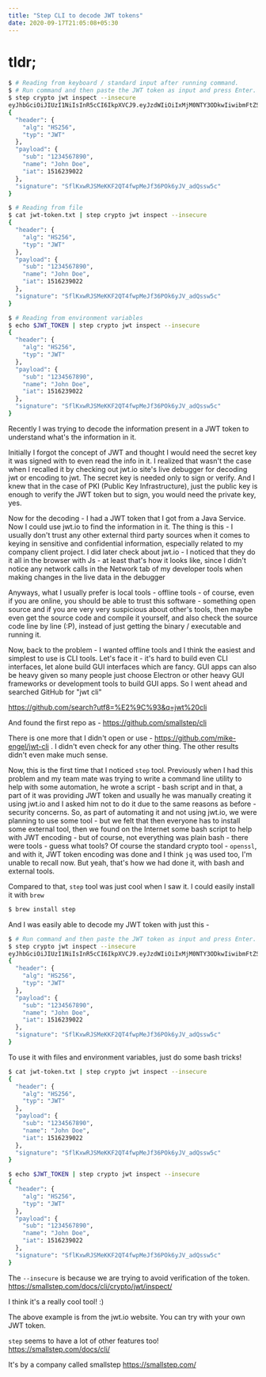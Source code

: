 ```yaml
---
title: "Step CLI to decode JWT tokens"
date: 2020-09-17T21:05:08+05:30
---
```


# tldr;

```bash
$ # Reading from keyboard / standard input after running command.
$ # Run command and then paste the JWT token as input and press Enter.
$ step crypto jwt inspect --insecure
eyJhbGciOiJIUzI1NiIsInR5cCI6IkpXVCJ9.eyJzdWIiOiIxMjM0NTY3ODkwIiwibmFtZSI6IkpvaG4gRG9lIiwiaWF0IjoxNTE2MjM5MDIyfQ.SflKxwRJSMeKKF2QT4fwpMeJf36POk6yJV_adQssw5c
{
  "header": {
    "alg": "HS256",
    "typ": "JWT"
  },
  "payload": {
    "sub": "1234567890",
    "name": "John Doe",
    "iat": 1516239022
  },
  "signature": "SflKxwRJSMeKKF2QT4fwpMeJf36POk6yJV_adQssw5c"
}

$ # Reading from file
$ cat jwt-token.txt | step crypto jwt inspect --insecure
{
  "header": {
    "alg": "HS256",
    "typ": "JWT"
  },
  "payload": {
    "sub": "1234567890",
    "name": "John Doe",
    "iat": 1516239022
  },
  "signature": "SflKxwRJSMeKKF2QT4fwpMeJf36POk6yJV_adQssw5c"
}

$ # Reading from environment variables
$ echo $JWT_TOKEN | step crypto jwt inspect --insecure
{
  "header": {
    "alg": "HS256",
    "typ": "JWT"
  },
  "payload": {
    "sub": "1234567890",
    "name": "John Doe",
    "iat": 1516239022
  },
  "signature": "SflKxwRJSMeKKF2QT4fwpMeJf36POk6yJV_adQssw5c"
}
```


Recently I was trying to decode the information present in a JWT token to
understand what's the information in it.

Initially I forgot the concept of JWT and thought I would need the secret key
it was signed with to even read the info in it. I realized that wasn't the case
when I recalled it by checking out jwt.io site's live debugger for decoding
jwt or encoding to jwt. The secret key is needed only to sign or verify. And
I knew that in the case of PKI (Public Key Infrastructure), just the public key
is enough to verify the JWT token but to sign, you would need the private key,
yes.

Now for the decoding - I had a JWT token that I got from a Java Service. Now
I could use jwt.io to find the information in it. The thing is this - I
usually don't trust any other external third party sources when it comes to
keying in sensitive and confidential information, especially related to my
company client project. I did later check about jwt.io - I noticed that they
do it all in the browser with Js - at least that's how it looks like, since I
didn't notice any network calls in the Network tab of my developer tools when
making changes in the live data in the debugger

Anyways, what I usually prefer is local tools - offline tools - of course, even if you
are online, you should be able to trust this software - something open source
and if you are very very suspicious about other's tools, then maybe even get the
source code and compile it yourself, and also check the source code line by line (:P),
instead of just getting the binary / executable and running it.

Now, back to the problem - I wanted offline tools and I think the easiest and
simplest to use is CLI tools. Let's face it - it's hard to build even CLI
interfaces, let alone build GUI interfaces which are fancy. GUI apps can also be
heavy given so many people just choose Electron or other heavy GUI frameworks
or development tools to build GUI apps. So I went ahead and searched GitHub
for "jwt cli"

https://github.com/search?utf8=%E2%9C%93&q=jwt%20cli

And found the first repo as - https://github.com/smallstep/cli

There is one more that I didn't open or use - https://github.com/mike-engel/jwt-cli .
I didn't even check for any other thing. The other results didn't even make much
sense.

Now, this is the first time that I noticed `step` tool. Previously when I had this
problem and my team mate was trying to write a command line utility to help with
some automation, he wrote a script - bash script and in that, a part of it was
providing JWT token and usually he was manually creating it using jwt.io and
I asked him not to do it due to the same reasons as before - security concerns.
So, as part of automating it and not using jwt.io, we were planning to use some
tool - but we felt that then everyone has to install some external tool, then
we found on the Internet some bash script to help with JWT encoding - but of course,
not everything was plain bash - there were tools - guess what tools? Of course
the standard crypto tool - `openssl`, and with it, JWT token encoding was done and
I think `jq` was used too, I'm unable to recall now. But yeah, that's how we had done
it, with bash and external tools.

Compared to that, `step` tool was just cool when I saw it. I could easily
install it with `brew`

```bash
$ brew install step
```

And I was easily able to decode my JWT token with just this -

```bash
$ # Run command and then paste the JWT token as input and press Enter.
$ step crypto jwt inspect --insecure
eyJhbGciOiJIUzI1NiIsInR5cCI6IkpXVCJ9.eyJzdWIiOiIxMjM0NTY3ODkwIiwibmFtZSI6IkpvaG4gRG9lIiwiaWF0IjoxNTE2MjM5MDIyfQ.SflKxwRJSMeKKF2QT4fwpMeJf36POk6yJV_adQssw5c
{
  "header": {
    "alg": "HS256",
    "typ": "JWT"
  },
  "payload": {
    "sub": "1234567890",
    "name": "John Doe",
    "iat": 1516239022
  },
  "signature": "SflKxwRJSMeKKF2QT4fwpMeJf36POk6yJV_adQssw5c"
}
```

To use it with files and environment variables, just do some bash tricks!

```bash
$ cat jwt-token.txt | step crypto jwt inspect --insecure
{
  "header": {
    "alg": "HS256",
    "typ": "JWT"
  },
  "payload": {
    "sub": "1234567890",
    "name": "John Doe",
    "iat": 1516239022
  },
  "signature": "SflKxwRJSMeKKF2QT4fwpMeJf36POk6yJV_adQssw5c"
}

$ echo $JWT_TOKEN | step crypto jwt inspect --insecure
{
  "header": {
    "alg": "HS256",
    "typ": "JWT"
  },
  "payload": {
    "sub": "1234567890",
    "name": "John Doe",
    "iat": 1516239022
  },
  "signature": "SflKxwRJSMeKKF2QT4fwpMeJf36POk6yJV_adQssw5c"
}
```

The `--insecure` is because we are trying to avoid verification of the token.
https://smallstep.com/docs/cli/crypto/jwt/inspect/

I think it's a really cool tool! :)

The above example is from the jwt.io website. You can try with your own JWT
token.

`step` seems to have a lot of other features too!
https://smallstep.com/docs/cli/

It's by a company called smallstep https://smallstep.com/
